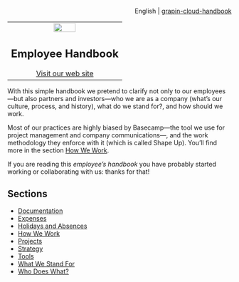<div id="readme" class="Box-body readme blob js-code-block-container">
<article class="markdown-body entry-content p-3 p-md-6" itemprop="text">
<p align="right">
English | <a href="https://github.com/grapin/grapin-cloud-handbook">grapin-cloud-handbook</a>
</p>

<table width="100%">
  <tbody>
    <tr width="100%">
      <td align="center">
        <a>
          <img src="https://github.com/grapin/grapin-employee-handbook/blob/master/png/grapin.png" width="45%" style="max-width:100%;">
        </a>
        <h1>
          Employee Handbook
        </h1>
        <a href="https://boring-secretary.surge.sh">Visit our web site</a>
      </td>
    </tr>
  </tbody>
</table>

With this simple handbook we pretend to clarify not only to our employees—but also partners and investors—who we are as a company (what’s our culture, process, and history), what do we stand for?, and how should we work.

Most of our practices are highly biased by Basecamp—the tool we use for project management and company communications—, and the work methodology they enforce with it (which is called Shape Up). You’ll find more in the section [How We Work](how-we-work.md). 

If you are reading this *employee’s handbook* you have probably started working or collaborating with us: thanks for that!

## Sections
* [Documentation](documentation.md)
* [Expenses](expenses.md)
* [Holidays and Absences](holidays-and-absences.md)
* [How We Work](how-we-work.md)
* [Projects](projects.md)
* [Strategy](strategy.md)
* [Tools](tools.md)
* [What We Stand For](what-we-stand-for.md)
* [Who Does What?](who-does-what.md)